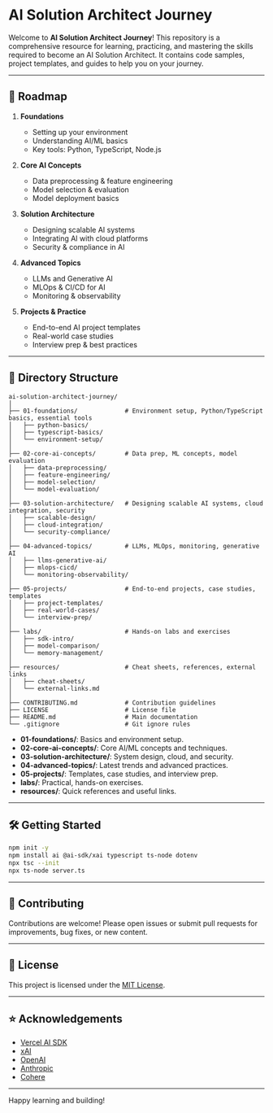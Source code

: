 # AI Solution Architect Journey

Welcome to **AI Solution Architect Journey**!
This repository is a comprehensive resource for learning, practicing, and mastering the skills required to become an AI Solution Architect. It contains code samples, project templates, and guides to help you on your journey.

---

## 🚀 Roadmap

1. **Foundations**
   - Setting up your environment
   - Understanding AI/ML basics
   - Key tools: Python, TypeScript, Node.js

2. **Core AI Concepts**
   - Data preprocessing & feature engineering
   - Model selection & evaluation
   - Model deployment basics

3. **Solution Architecture**
   - Designing scalable AI systems
   - Integrating AI with cloud platforms
   - Security & compliance in AI

4. **Advanced Topics**
   - LLMs and Generative AI
   - MLOps & CI/CD for AI
   - Monitoring & observability

5. **Projects & Practice**
   - End-to-end AI project templates
   - Real-world case studies
   - Interview prep & best practices

---

## 📁 Directory Structure

```
ai-solution-architect-journey/
│
├── 01-foundations/             # Environment setup, Python/TypeScript basics, essential tools
│   ├── python-basics/
│   ├── typescript-basics/
│   └── environment-setup/
│
├── 02-core-ai-concepts/        # Data prep, ML concepts, model evaluation
│   ├── data-preprocessing/
│   ├── feature-engineering/
│   ├── model-selection/
│   └── model-evaluation/
│
├── 03-solution-architecture/   # Designing scalable AI systems, cloud integration, security
│   ├── scalable-design/
│   ├── cloud-integration/
│   └── security-compliance/
│
├── 04-advanced-topics/         # LLMs, MLOps, monitoring, generative AI
│   ├── llms-generative-ai/
│   ├── mlops-cicd/
│   └── monitoring-observability/
│
├── 05-projects/                # End-to-end projects, case studies, templates
│   ├── project-templates/
│   ├── real-world-cases/
│   └── interview-prep/
│
├── labs/                       # Hands-on labs and exercises
│   ├── sdk-intro/
│   ├── model-comparison/
│   └── memory-management/
│
├── resources/                  # Cheat sheets, references, external links
│   ├── cheat-sheets/
│   └── external-links.md
│
├── CONTRIBUTING.md             # Contribution guidelines
├── LICENSE                     # License file
├── README.md                   # Main documentation
└── .gitignore                  # Git ignore rules
```
- **01-foundations/**: Basics and environment setup.
- **02-core-ai-concepts/**: Core AI/ML concepts and techniques.
- **03-solution-architecture/**: System design, cloud, and security.
- **04-advanced-topics/**: Latest trends and advanced practices.
- **05-projects/**: Templates, case studies, and interview prep.
- **labs/**: Practical, hands-on exercises.
- **resources/**: Quick references and useful links.

---

## 🛠️ Getting Started

```sh
npm init -y
npm install ai @ai-sdk/xai typescript ts-node dotenv
npx tsc --init
npx ts-node server.ts
```

---

## 🤝 Contributing

Contributions are welcome!
Please open issues or submit pull requests for improvements, bug fixes, or new content.

---

## 📄 License

This project is licensed under the [MIT License](LICENSE).

---

## ⭐️ Acknowledgements

- [Vercel AI SDK](https://sdk.vercel.ai/)
- [xAI](https://x.ai)
- [OpenAI](https://openai.com)
- [Anthropic](https://anthropic.com)
- [Cohere](https://cohere.com)

---

Happy learning and building!
